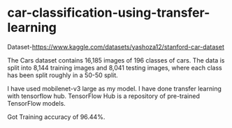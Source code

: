 # car-classification-using-transfer-learning

Dataset-https://www.kaggle.com/datasets/yashoza12/stanford-car-dataset

The Cars dataset contains 16,185 images of 196 classes of cars. The data is split into 8,144 training images and 8,041 testing images, where each class has been split roughly in a 50-50 split.

I have used mobilenet-v3 large as my model. I have done transfer learning with tensorflow hub.
TensorFlow Hub is a repository of pre-trained TensorFlow models.

Got Training accuracy of 96.44%.
